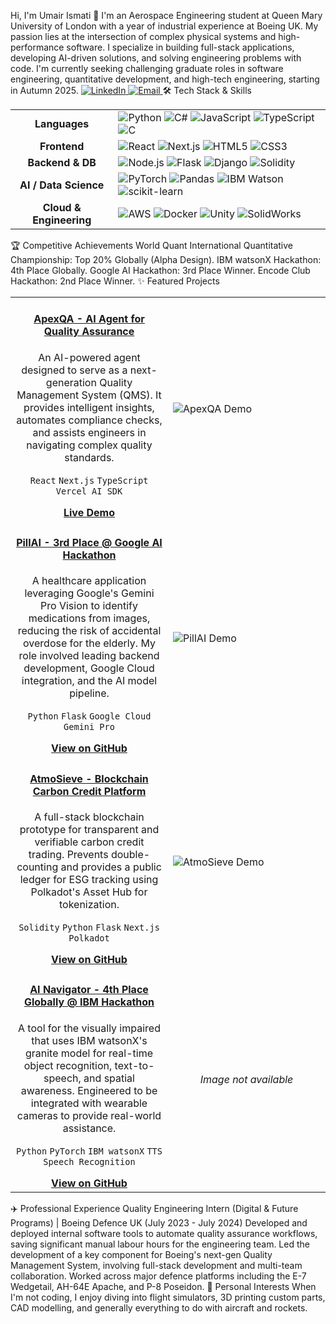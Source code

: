 Hi, I'm Umair Ismati 👋
I'm an Aerospace Engineering student at Queen Mary University of London with a year of industrial experience at Boeing UK. My passion lies at the intersection of complex physical systems and high-performance software. I specialize in building full-stack applications, developing AI-driven solutions, and solving engineering problems with code.
I'm currently seeking challenging graduate roles in software engineering, quantitative development, and high-tech engineering, starting in Autumn 2025.
<a href="https://www.linkedin.com/in/umair-ismati-808a04199/" target="_blank">
<img src="https://img.shields.io/badge/LinkedIn-0A66C2.svg?style=for-the-badge&logo=linkedin&logoColor=white" alt="LinkedIn">
</a>
<a href="mailto:umair.ismati03@gmail.com">
<img src="https://img.shields.io/badge/Email-D14836.svg?style=for-the-badge&logo=gmail&logoColor=white" alt="Email">
</a>
🛠️ Tech Stack & Skills
<table>
<tr>
<td align="center"><strong>Languages</strong></td>
<td>
<img src="https://img.shields.io/badge/python-3670A0?style=for-the-badge&logo=python&logoColor=ffdd54" alt="Python">
<img src="https://img.shields.io/badge/c%23-%23239120.svg?style=for-the-badge&logo=csharp&logoColor=white" alt="C#">
<img src="https://img.shields.io/badge/javascript-%23323330.svg?style=for-the-badge&logo=javascript&logoColor=%23F7DF1E" alt="JavaScript">
<img src="https://img.shields.io/badge/typescript-%23007ACC.svg?style=for-the-badge&logo=typescript&logoColor=white" alt="TypeScript">
<img src="https://img.shields.io/badge/C-00599C?style=for-the-badge&logo=c&logoColor=white" alt="C">
</td>
</tr>
<tr>
<td align="center"><strong>Frontend</strong></td>
<td>
<img src="https://img.shields.io/badge/react-%2320232a.svg?style=for-the-badge&logo=react&logoColor=%2361DAFB" alt="React">
<img src="https://img.shields.io/badge/next.js-%23000000.svg?style=for-the-badge&logo=next.js&logoColor=white" alt="Next.js">
<img src="https://img.shields.io/badge/html5-%23E34F26.svg?style=for-the-badge&logo=html5&logoColor=white" alt="HTML5">
<img src="https://img.shields.io/badge/css3-%231572B6.svg?style=for-the-badge&logo=css3&logoColor=white" alt="CSS3">
</td>
</tr>
<tr>
<td align="center"><strong>Backend & DB</strong></td>
<td>
<img src="https://img.shields.io/badge/node.js-6DA55F?style=for-the-badge&logo=node.js&logoColor=white" alt="Node.js">
<img src="https://img.shields.io/badge/flask-%23000.svg?style=for-the-badge&logo=flask&logoColor=white" alt="Flask">
<img src="https://img.shields.io/badge/django-%23092E20.svg?style=for-the-badge&logo=django&logoColor=white" alt="Django">
<img src="https://img.shields.io/badge/Solidity-363636?style=for-the-badge&logo=solidity&logoColor=white" alt="Solidity">
</td>
</tr>
<tr>
<td align="center"><strong>AI / Data Science</strong></td>
<td>
<img src="https://img.shields.io/badge/pytorch-%23EE4C2C.svg?style=for-the-badge&logo=pytorch&logoColor=white" alt="PyTorch">
<img src="https://img.shields.io/badge/pandas-%23150458.svg?style=for-the-badge&logo=pandas&logoColor=white" alt="Pandas">
<img src="https://img.shields.io/badge/IBM%20Watson-4F347B?style=for-the-badge&logo=ibm-watson&logoColor=white" alt="IBM Watson">
<img src="https://img.shields.io/badge/scikit--learn-%23F7931E.svg?style=for-the-badge&logo=scikit-learn&logoColor=white" alt="scikit-learn">
</td>
</tr>
<tr>
<td align="center"><strong>Cloud & Engineering</strong></td>
<td>
<img src="https://img.shields.io/badge/aws-%23232F3E.svg?style=for-the-badge&logo=amazon-aws&logoColor=white" alt="AWS">
<img src="https://img.shields.io/badge/docker-%230db7ed.svg?style=for-the-badge&logo=docker&logoColor=white" alt="Docker">
<img src="https://img.shields.io/badge/unity-%23000000.svg?style=for-the-badge&logo=unity&logoColor=white" alt="Unity">
<img src="https://img.shields.io/badge/solidworks-%23DA1F05.svg?style=for-the-badge&logo=solidworks&logoColor=white" alt="SolidWorks">
</td>
</tr>
</table>
🏆 Competitive Achievements
World Quant International Quantitative Championship: Top 20% Globally (Alpha Design).
IBM watsonX Hackathon: 4th Place Globally.
Google AI Hackathon: 3rd Place Winner.
Encode Club Hackathon: 2nd Place Winner.
✨ Featured Projects
<table>
<tr>
<td width="50%">
<h4 align="center"><a href="https://v0-quality-engineering-ui.vercel.app/">ApexQA - AI Agent for Quality Assurance</a></h4>
<p align="center">An AI-powered agent designed to serve as a next-generation Quality Management System (QMS). It provides intelligent insights, automates compliance checks, and assists engineers in navigating complex quality standards.</p>
<p align="center">
<code>React</code> <code>Next.js</code> <code>TypeScript</code> <code>Vercel AI SDK</code>
</p>
<div align="center">
<a href="https://v0-quality-engineering-ui.vercel.app/"><strong>Live Demo</strong></a>
</div>
</td>
<td width="50%">
<img src="https://github.com/user-attachments/assets/d4f082bf-d6a5-4854-8362-5bd8f9052c0b" alt="ApexQA Demo">
</td>
</tr>
<tr>
<td width="50%">
<h4 align="center"><a href="https://github.com/ZejiaYang/Google_AI_Hack/tree/pillAI">PillAI - 3rd Place @ Google AI Hackathon</a></h4>
<p align="center">A healthcare application leveraging Google's Gemini Pro Vision to identify medications from images, reducing the risk of accidental overdose for the elderly. My role involved leading backend development, Google Cloud integration, and the AI model pipeline.</p>
<p align="center">
<code>Python</code> <code>Flask</code> <code>Google Cloud</code> <code>Gemini Pro</code>
</p>
<div align="center">
<a href="https://github.com/ZejiaYang/Google_AI_Hack/tree/pillAI"><strong>View on GitHub</strong></a>
</div>
</td>
<td width="50%">
<img src="https://github.com/user-attachments/assets/35d5988d-1181-47c5-b7d0-f334d398a273" alt="PillAI Demo">
</td>
</tr>
<tr>
<td width="50%">
<h4 align="center"><a href="https://github.com/Rappid-exe/AtmoCC">AtmoSieve - Blockchain Carbon Credit Platform</a></h4>
<p align="center">A full-stack blockchain prototype for transparent and verifiable carbon credit trading. Prevents double-counting and provides a public ledger for ESG tracking using Polkadot's Asset Hub for tokenization.</p>
<p align="center">
<code>Solidity</code> <code>Python</code> <code>Flask</code> <code>Next.js</code> <code>Polkadot</code>
</p>
<div align="center">
<a href="https://github.com/Rappid-exe/AtmoCC"><strong>View on GitHub</strong></a>
</div>
</td>
<td width="50%">
<img src="https://github.com/user-attachments/assets/27248623-7a31-4804-adc4-62e624462b5f" alt="AtmoSieve Demo">
</td>
</tr>
<tr>
<td width="50%">
<h4 align="center"><a href="https://github.com/George-Tharwat-Thabet/AI_Navigation_Project">AI Navigator - 4th Place Globally @ IBM Hackathon</a></h4>
<p align="center">A tool for the visually impaired that uses IBM watsonX's granite model for real-time object recognition, text-to-speech, and spatial awareness. Engineered to be integrated with wearable cameras to provide real-world assistance.</p>
<p align="center">
<code>Python</code> <code>PyTorch</code> <code>IBM watsonX</code> <code>TTS</code> <code>Speech Recognition</code>
</p>
<div align="center">
<a href="https://github.com/George-Tharwat-Thabet/AI_Navigation_Project"><strong>View on GitHub</strong></a>
</div>
</td>
<td width="50%">
<!-- You can add an image for this project if you have one! -->
<p align="center"><i>Image not available</i></p>
</td>
</tr>
</table>
✈️ Professional Experience
Quality Engineering Intern (Digital & Future Programs) | Boeing Defence UK
(July 2023 - July 2024)
Developed and deployed internal software tools to automate quality assurance workflows, saving significant manual labour hours for the engineering team.
Led the development of a key component for Boeing's next-gen Quality Management System, involving full-stack development and multi-team collaboration.
Worked across major defence platforms including the E-7 Wedgetail, AH-64E Apache, and P-8 Poseidon.
🚀 Personal Interests
When I'm not coding, I enjoy diving into flight simulators, 3D printing custom parts, CAD modelling, and generally everything to do with aircraft and rockets.
